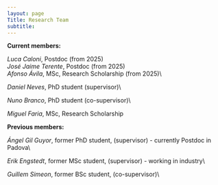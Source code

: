 ```yaml
---
layout: page
Title: Research Team
subtitle:
---
```


**Current members:**

*Luca Caloni*, Postdoc (from 2025)\
*José Jaime Terente*, Postdoc (from 2025)\
*Afonso Ávila*, MSc, Research Scholarship (from 2025)\

*Daniel Neves*, PhD student (supervisor)\

*Nuno Branco*, PhD student (co-supervisor)\

*Miguel Faria*, MSc, Research Scholarship


**Previous members:**

*Ángel Gil Guyor*, former PhD student, (supervisor) - currently Postdoc in Padova\

*Erik Engstedt*, former MSc student, (supervisor) - working in industry\

*Guillem Simeon*, former BSc student, (co-supervisor)\



